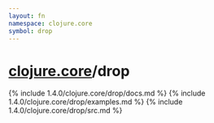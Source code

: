 ```yaml
---
layout: fn
namespace: clojure.core
symbol: drop
---
```


# [clojure.core](../)/drop

{% include 1.4.0/clojure.core/drop/docs.md %}
{% include 1.4.0/clojure.core/drop/examples.md %}
{% include 1.4.0/clojure.core/drop/src.md %}


